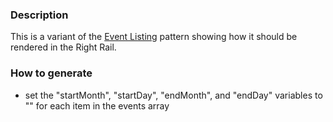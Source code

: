 ### Description
This is a variant of the [Event Listing](./?p=organisms-event-listing) pattern showing how it should be rendered in the Right Rail.

### How to generate
* set the "startMonth", "startDay", "endMonth", and "endDay" variables to "" for each item in the events array
